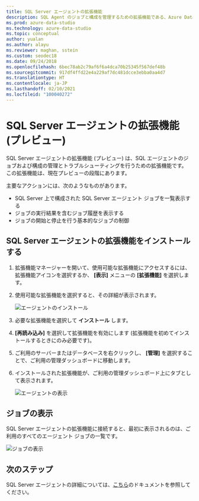 ```yaml
---
title: SQL Server エージェントの拡張機能
description: SQL Agent のジョブと構成を管理するための拡張機能である、Azure Data Studio 用の SQL Server エージェント拡張機能をインストールして使用する方法について説明します。
ms.prod: azure-data-studio
ms.technology: azure-data-studio
ms.topic: conceptual
author: yualan
ms.author: alayu
ms.reviewer: maghan, sstein
ms.custom: seodec18
ms.date: 09/24/2018
ms.openlocfilehash: 6bec78ab2c79af6f6a4dca70b25345f567def48b
ms.sourcegitcommit: 917df4ffd22e4a229af7dc481dcce3ebba0aa4d7
ms.translationtype: HT
ms.contentlocale: ja-JP
ms.lasthandoff: 02/10/2021
ms.locfileid: "100040272"
---
```

# <a name="sql-server-agent-extension-preview"></a>SQL Server エージェントの拡張機能 (プレビュー)

SQL Server エージェントの拡張機能 (プレビュー) は、SQL エージェントのジョブおよび構成の管理とトラブルシューティングを行うための拡張機能です。 この拡張機能は、現在プレビューの段階にあります。

主要なアクションには、次のようなものがあります。

- SQL Server 上で構成された SQL Server エージェント ジョブを一覧表示する
- ジョブの実行結果を含むジョブ履歴を表示する
- ジョブの開始と停止を行う基本的なジョブの制御

## <a name="install-the-sql-server-agent-extension"></a>SQL Server エージェントの拡張機能をインストールする

1. 拡張機能マネージャーを開いて、使用可能な拡張機能にアクセスするには、拡張機能アイコンを選択するか、 **[表示]** メニューの **[拡張機能]** を選択します。
2. 使用可能な拡張機能を選択すると、その詳細が表示されます。

   ![エージェントのインストール](media/sql-server-agent-extension/install-sql-agent.png)

3. 必要な拡張機能を選択して **インストール** します。
4. **[再読み込み]** を選択して拡張機能を有効にします (拡張機能を初めてインストールするときにのみ必要です)。
5. ご利用のサーバーまたはデータベースを右クリックし、 **[管理]** を選択することで、ご利用の管理ダッシュボードに移動します。
6. インストールされた拡張機能が、ご利用の管理ダッシュボード上にタブとして表示されます。

   ![エージェントの表示](media/sql-server-agent-extension/view-sql-agent.png)

## <a name="view-jobs"></a>ジョブの表示

SQL Server エージェントの拡張機能に接続すると、最初に表示されるのは、ご利用のすべてのエージェント ジョブの一覧です。

   ![ジョブの表示](media/sql-server-agent-extension/job-view.png)

## <a name="next-steps"></a>次のステップ

SQL Server エージェントの詳細については、[こちら](../../ssms/agent/sql-server-agent.md)のドキュメントを参照してください。
